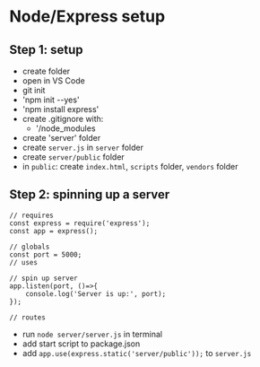 Node/Express setup
===

Step 1: setup
---

- create folder
- open in VS Code
- git init
- 'npm init --yes'
- 'npm install express'
- create .gitignore with:
    - '/node_modules
- create 'server' folder
- create `server.js` in `server` folder
- create `server/public` folder
- in `public`: create `index.html`, `scripts` folder, `vendors` folder

Step 2: spinning up a server
---
```
// requires
const express = require('express');
const app = express();

// globals
const port = 5000;
// uses

// spin up server
app.listen(port, ()=>{
    console.log('Server is up:', port);
});

// routes
```

- run `node server/server.js` in terminal
- add start script to package.json
- add `app.use(express.static('server/public'));` to `server.js`